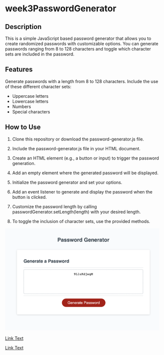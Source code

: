 # week3PasswordGenerator

## Description
This is a simple JavaScript based password generator that allows you to create randomized passwords with customizable options. You can generate passwords ranging from 8 to 128 characters and toggle which character sets are included in the password.

## Features
Generate passwords with a length from 8 to 128 characters.
Include the use of these different character sets:
- Uppercase letters
- Lowercase letters
- Numbers
- Special characters

## How to Use
1. Clone this repository or download the password-generator.js file.

2. Include the password-generator.js file in your HTML document.

3. Create an HTML element (e.g., a button or input) to trigger the password generation.

3. Add an empty element where the generated password will be displayed.

4. Initialize the password generator and set your options.

5. Add an event listener to generate and display the password when the button is clicked.

6. Customize the password length by calling passwordGenerator.setLength(length) with your desired length.

7. To toggle the inclusion of character sets, use the provided methods.

![passwordApp](./pictures/passwordApp.png)

[Link Text](https://github.com/loganlosee/week3PasswordGenerator)

[Link Text](https://loganlosee.github.io/week3PasswordGenerator/)

